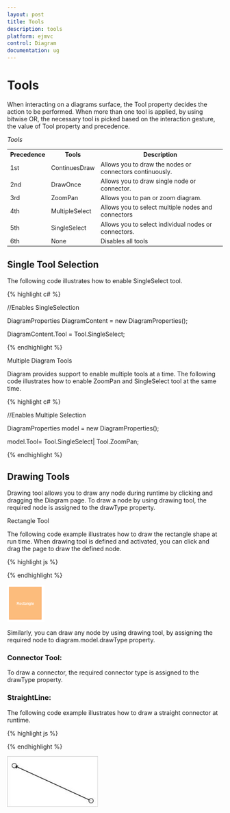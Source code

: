 ```yaml
---
layout: post
title: Tools
description: tools
platform: ejmvc
control: Diagram
documentation: ug
---
```


# Tools

When interacting on a diagrams surface, the Tool property decides the action to be performed. When more than one tool is applied, by using bitwise OR, the necessary tool is picked based on the interaction gesture, the value of Tool property and precedence.

_Tools_

<table>
<tr>
<th>
Precedence</th><th>
Tools</th><th>
Description</th></tr>
<tr>
<td>
1st </td><td>
ContinuesDraw</td><td>
Allows you to draw the nodes or connectors continuously. </td></tr>
<tr>
<td>
2nd </td><td>
DrawOnce</td><td>
Allows you to draw single node or connector.</td></tr>
<tr>
<td>
3rd </td><td>
ZoomPan</td><td>
Allows you to pan or zoom diagram.</td></tr>
<tr>
<td>
4th </td><td>
MultipleSelect</td><td>
Allows you to select multiple nodes and connectors</td></tr>
<tr>
<td>
5th </td><td>
SingleSelect</td><td>
Allows you to select individual nodes or connectors.</td></tr>
<tr>
<td>
6th </td><td>
None</td><td>
Disables all tools</td></tr>
</table>

## Single Tool Selection

The following code illustrates how to enable SingleSelect tool.

{% highlight c# %}



//Enables SingleSelection 

DiagramProperties DiagramContent = new DiagramProperties();

DiagramContent.Tool = Tool.SingleSelect;



{% endhighlight %}

Multiple Diagram Tools

Diagram provides support to enable multiple tools at a time. The following code illustrates how to enable ZoomPan and SingleSelect tool at the same time.



{% highlight c# %}




//Enables Multiple Selection

DiagramProperties model = new DiagramProperties();

model.Tool= Tool.SingleSelect| Tool.ZoomPan;



{% endhighlight %}

## Drawing Tools

Drawing tool allows you to draw any node during runtime by clicking and dragging the Diagram page. To draw a node by using drawing tool, the required node is assigned to the drawType property.

Rectangle Tool

The following code example illustrates how to draw the rectangle shape at run time. When drawing tool is defined and activated, you can click and drag the page to draw the defined node.

{% highlight js %}




<script type="text/Javascript">



var diagram = $("#diagram").ejDiagram("instance");



//Defines the node to be drawn by using drawing tool

diagram.model.drawType = { 

	type: ej.datavisualization.Diagram.Shapes.Basic, 

shape: "rectangle",

fillColor:"#fcbc7c",

borderColor:"#f89b4c",

labels: [{ "text": "Rectangle",fontColor:"white" }]

};



//Activates the drawing tool

diagram.update({ 

tool: ej.datavisualization.Diagram.Tool.DrawOnce 

})



</script>



{% endhighlight %}



![](Tools_images/Tools_img1.png)



Similarly, you can draw any node by using drawing tool, by assigning the required node to diagram.model.drawType property.

### Connector Tool:

To draw a connector, the required connector type is assigned to the drawType property.

### StraightLine:

The following code example illustrates how to draw a straight connector at runtime.

{% highlight js %}




<script type="text/Javascript">



var diagram = $("#diagram").ejDiagram("instance");



//Defines the connector to be drawn by using drawing tool

diagram.model.drawType = { 

	type:"straightLine", 

};



//Activates the drawing tool

diagram.update({ 

tool: ej.datavisualization.Diagram.Tool.DrawOnce 

})



</script>



{% endhighlight %}


![](Tools_images/Tools_img2.jpeg)



